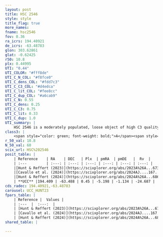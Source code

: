 ```yaml
---
layout: post
title: HSC 2546
style: style
title_flag: true
more_names: 
fname: hsc2546
fov: 0.36
ra_icrs: 194.40921
de_icrs: -63.48783
glon: 303.62861
glat: -0.62425
r50: 10.8
plx: 0.44995
UTI: "0.44"
UTI_COLOR: "#fff8de"
UTI_C_N_COL: "#f8fce0"
UTI_C_dens_COL: "#fdd7c3"
UTI_C_C3_COL: "#d4edca"
UTI_C_lit_COL: "#fee8cc"
UTI_C_dup_COL: "#a6cab9"
UTI_C_N: 0.55
UTI_C_dens: 0.25
UTI_C_C3: 0.75
UTI_C_lit: 0.33
UTI_C_dup: 1.0
UTI_summary: |
    HSC 2546 is a moderately populated, loose object of high C3 quality. It was recently reported in the literature.
class3: |
    <span style="color: green; font-weight: bold;">A</span><span style="color: #FFC300; font-weight: bold;">B</span>
r_50_val: 10.8
N_50_val: 60
scix_url: HSC%202546
posit_table: |
    | Reference    | RA    | DEC   | Plx  | pmRA  | pmDE   |  Rv  |
    | :---         | :---: | :---: | :---: | :---: | :---: | :---: |
    |[Hunt & Reffert (2023)](https://scixplorer.org/abs/2023A%26A...673A.114H) | 194.379 | -63.494 | 0.446 | -5.2 | -1.157 | -24.421 |
    |[Cavallo et al. (2024)](https://scixplorer.org/abs/2024AJ....167...12C) | 194.637 | -63.44 | 0.446 | -- | -- | -- |
    |[Hunt & Reffert (2024)](https://scixplorer.org/abs/2024A%26A...686A..42H) | 194.379 | -63.494 | 0.446 | -5.2 | -1.157 | -24.421 |
    | **UCC** |194.409 | -63.488 | 0.45 | -5.198 | -1.134 | -24.687 | 
cds_radec: 194.40921,-63.48783
carousel: UCC_HUNT23
fpars_table: |
    | Reference |  Values |
    | :---  |  :---:  |
    | [Hunt & Reffert (2023)](https://scixplorer.org/abs/2023A%26A...673A.114H) | `AV50=2.496, diffAV50=2.134, MOD50=11.548, logAge50=7.39` |
    | [Cavallo et al. (2024)](https://scixplorer.org/abs/2024AJ....167...12C) | `AV50=2.42, dMod50=11.45, logAge50=7.9, [Fe/H]50=0.32` |
    | [Hunt & Reffert (2024)](https://scixplorer.org/abs/2024A%26A...686A..42H) | `MassJ=271.673` |
shared_table: |
    
---
```

